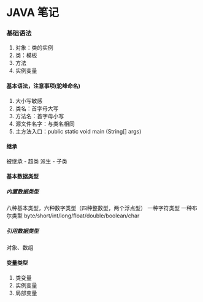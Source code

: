 # JAVA 笔记
### 基础语法
1. 对象：类的实例
2. 类：模板
3. 方法
4. 实例变量

#### 基本语法，注意事项(驼峰命名)
1. 大小写敏感
2. 类名：首字母大写
3. 方法名：首字母小写
4. 源文件名字：与类名相同
5. 主方法入口：public static void main (String[] args)

#### 继承
被继承 - 超类  派生 - 子类

#### 基本数据类型
##### 内置数据类型
 八种基本类型，六种数字类型（四种整数型，两个浮点型） 一种字符类型 一种布尔类型
 byte/short/int/long/float/double/boolean/char
##### 引用数据类型
对象、数组

#### 变量类型
1. 类变量
2. 实例变量
3. 局部变量
